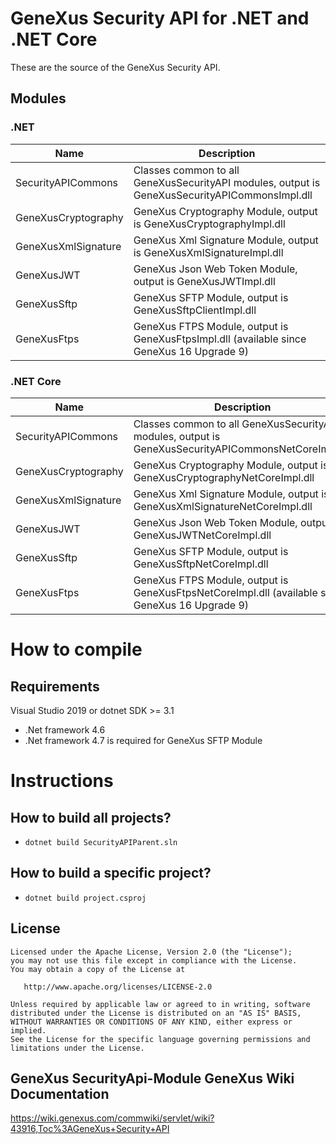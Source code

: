 # GeneXus Security API for .NET and .NET Core
These are the source of the GeneXus Security API.

## Modules

### .NET

| Name  | Description
|---|---
| SecurityAPICommons | Classes common to all GeneXusSecurityAPI modules, output is GeneXusSecurityAPICommonsImpl.dll
| GeneXusCryptography | GeneXus Cryptography Module, output is GeneXusCryptographyImpl.dll
| GeneXusXmlSignature | GeneXus Xml Signature Module, output is GeneXusXmlSignatureImpl.dll
| GeneXusJWT | GeneXus Json Web Token Module, output is GeneXusJWTImpl.dll
| GeneXusSftp | GeneXus SFTP Module, output is GeneXusSftpClientImpl.dll
| GeneXusFtps | GeneXus FTPS Module, output is GeneXusFtpsImpl.dll (available since GeneXus 16 Upgrade 9)

### .NET Core

| Name  | Description
|---|---
| SecurityAPICommons | Classes common to all GeneXusSecurityAPI modules, output is GeneXusSecurityAPICommonsNetCoreImpl.dll
| GeneXusCryptography | GeneXus Cryptography Module, output is GeneXusCryptographyNetCoreImpl.dll
| GeneXusXmlSignature | GeneXus Xml Signature Module, output is GeneXusXmlSignatureNetCoreImpl.dll
| GeneXusJWT | GeneXus Json Web Token Module, output is GeneXusJWTNetCoreImpl.dll
| GeneXusSftp | GeneXus SFTP Module, output is GeneXusSftpNetCoreImpl.dll
| GeneXusFtps | GeneXus FTPS Module, output is GeneXusFtpsNetCoreImpl.dll (available since GeneXus 16 Upgrade 9)

# How to compile

## Requirements
Visual Studio 2019 or dotnet SDK >= 3.1 
- .Net framework 4.6 
- .Net framework 4.7 is required for GeneXus SFTP Module

# Instructions

## How to build all projects?
- ```dotnet build SecurityAPIParent.sln```


## How to build a specific project?
- ```dotnet build project.csproj```


## License

    Licensed under the Apache License, Version 2.0 (the "License");
    you may not use this file except in compliance with the License.
    You may obtain a copy of the License at

       http://www.apache.org/licenses/LICENSE-2.0

    Unless required by applicable law or agreed to in writing, software
    distributed under the License is distributed on an "AS IS" BASIS,
    WITHOUT WARRANTIES OR CONDITIONS OF ANY KIND, either express or implied.
    See the License for the specific language governing permissions and
    limitations under the License.

## GeneXus SecurityApi-Module GeneXus Wiki Documentation

https://wiki.genexus.com/commwiki/servlet/wiki?43916,Toc%3AGeneXus+Security+API
